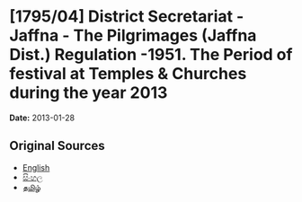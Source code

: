 # [1795/04] District Secretariat - Jaffna - The Pilgrimages (Jaffna Dist.) Regulation -1951. The Period of festival at Temples & Churches during the year 2013

**Date:** 2013-01-28

## Original Sources

- [English](https://documents.gov.lk/view/extra-gazettes/2013/1/1795-04_E.pdf)
- [සිංහල](https://documents.gov.lk/view/extra-gazettes/2013/1/1795-04_S.pdf)
- [தமிழ்](https://documents.gov.lk/view/extra-gazettes/2013/1/1795-04_T.pdf)
